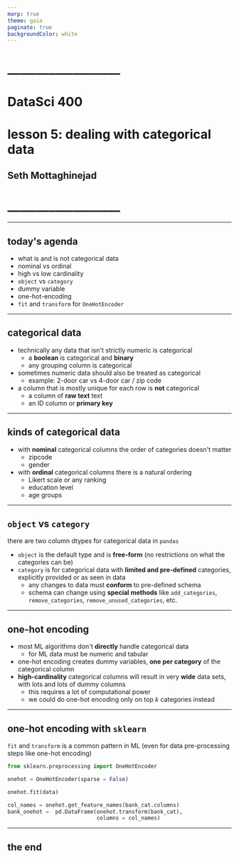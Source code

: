 ```yaml
---
marp: true
theme: gaia
paginate: true
backgroundColor: white
---
```


<!-- #4C2E84 -->
<!-- ![bg right w:600](images/uw_pce_logo.jpg) -->

<!-- _backgroundColor: #0473cf; -->
<!-- _color: white -->

# ___________________
# DataSci 400
# lesson 5: dealing with categorical data
## Seth Mottaghinejad
# ___________________

[DataSci 420]: https://www.pce.uw.edu/certificates/data-science
[break time]: https://www.google.com/search?q=online+timer
[lab time]: https://www.google.com/search?q=online+timer

----------------------------------------------------------------

## today's agenda

- what is and is not categorical data
- nominal vs ordinal
- high vs low cardinality
- `object` vs `category`
- dummy variable
- one-hot-encoding
- `fit` and `transform` for `OneHotEncoder`

----------------------------------------------------------------

## categorical data

- technically any data that isn't strictly numeric is categorical
  - a **boolean** is categorical and **binary**
  - any grouping column is categorical
- sometimes numeric data should also be treated as categorical
  - example: 2-door car vs 4-door car / zip code
- a column that is mostly unique for each row is **not** categorical
  - a column of **raw text** text
  - an ID column or **primary key**

----------------------------------------------------------------

## kinds of categorical data

- with **nominal** categorical columns the order of categories doesn't matter
  - zipcode
  - gender
- with **ordinal** categorical columns there is a natural ordering
  - Likert scale or any ranking
  - education level
  - age groups

----------------------------------------------------------------

## `object` vs `category`

there are two column dtypes for categorical data in `pandas`

- `object` is the default type and is **free-form** (no restrictions on what the categories can be)
- `category` is for categorical data with **limited and pre-defined** categories, explicitly provided or as seen in data
  - any changes to data must **conform** to pre-defined schema
  - schema can change using **special methods** like `add_categories`, `remove_categories`, `remove_unused_categories`, etc.


----------------------------------------------------------------

## one-hot encoding

- most ML algorithms don't **directly** handle categorical data
  - for ML data must be numeric and tabular
- one-hot encoding creates dummy variables, **one per category** of the categorical column
- **high-cardinality** categorical columns will result in very **wide** data sets, with lots and lots of dummy columns
  - this requires a lot of computational power
  - we could do one-hot encoding only on top $k$ categories instead

----------------------------------------------------------------

## one-hot encoding with `sklearn`

`fit` and `transform` is a common pattern in ML (even for data pre-processing steps like one-hot encoding)

```python
from sklearn.preprocessing import OneHotEncoder

onehot = OneHotEncoder(sparse = False)

onehot.fit(data)

col_names = onehot.get_feature_names(bank_cat.columns)
bank_onehot =  pd.DataFrame(onehot.transform(bank_cat), 
                            columns = col_names)
```

----------------------------------------------------------------

<!-- _class: lead -->
## the end
